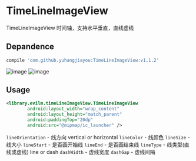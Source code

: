 # TimeLineImageView
TimeLineImageView
时间轴，支持水平垂直，直线虚线

## Depandence
```groovy
compile 'com.github.yuhangjiayou:TimeLineImageView:v1.1.2'
```

![image](https://github.com/yuhangjiayou/TimeLineImageView/raw/master/png/1.png)
![image](https://github.com/yuhangjiayou/TimeLineImageView/raw/master/png/2.png)

## Usage
```xml
<library.evilm.timeLineImageView.TimeLineImageView
        android:layout_width="wrap_content"
        android:layout_height="match_parent"
        android:paddingTop="20dp"
        android:src="@mipmap/ic_launcher" />
```
`lineOrientation` - 线方向 vertical or horizontal
`lineColor` - 线颜色
`lineSize` - 线大小
`lineStart` - 是否画开始线
`lineEnd` - 是否画结束线
`lineType` - 线类型(直线或虚线) line or dash
`dashWidth` - 虚线宽度
`dashGap` - 虚线间隔

